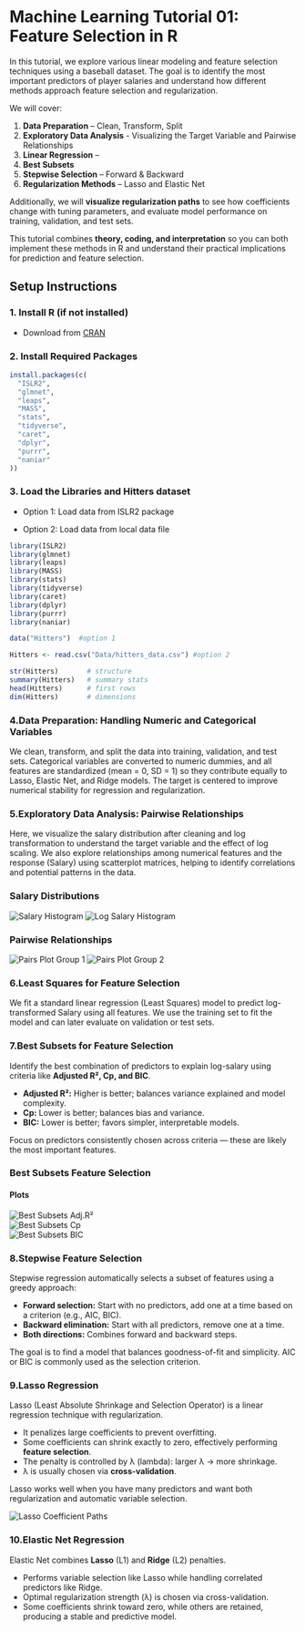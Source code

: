 # Machine Learning Tutorial 01: Feature Selection in R
In this tutorial, we explore various linear modeling and feature selection techniques using a baseball dataset. The goal is to identify the most important predictors of player salaries and understand how different methods approach feature selection and regularization.

We will cover:  

1. **Data Preparation** – Clean, Transform, Split 
2. **Exploratory Data Analysis** - Visualizing the Target Variable and Pairwise Relationships
3. **Linear Regression** – 
4. **Best Subsets**
5. **Stepwise Selection** – Forward & Backward  
10. **Regularization Methods** – Lasso and Elastic Net

Additionally, we will **visualize regularization paths** to see how coefficients change with tuning parameters, and evaluate model performance on training, validation, and test sets.  

This tutorial combines **theory, coding, and interpretation** so you can both implement these methods in R and understand their practical implications for prediction and feature selection.

## Setup Instructions

### 1. Install R (if not installed)
- Download from [CRAN](https://cran.r-project.org/)  

### 2. Install Required Packages

```r 
install.packages(c(
  "ISLR2",
  "glmnet",
  "leaps",
  "MASS",
  "stats",
  "tidyverse",
  "caret",
  "dplyr",
  "purrr",
  "naniar"
))

````

### 3. Load the Libraries and Hitters dataset

- Option 1: Load data from ISLR2 package
  
- Option 2: Load data from local data file 

```r
library(ISLR2)
library(glmnet)
library(leaps)
library(MASS)
library(stats)
library(tidyverse)
library(caret)
library(dplyr)
library(purrr)
library(naniar)

data("Hitters")  #option 1

Hitters <- read.csv("Data/hitters_data.csv") #option 2

str(Hitters)       # structure
summary(Hitters)   # summary stats
head(Hitters)      # first rows
dim(Hitters)       # dimensions
```

### 4.Data Preparation: Handling Numeric and Categorical Variables

We clean, transform, and split the data into training, validation, and test sets. Categorical variables are converted to numeric dummies, and all features are standardized (mean = 0, SD = 1) so they contribute equally to Lasso, Elastic Net, and Ridge models. The target is centered to improve numerical stability for regression and regularization.

### 5.Exploratory Data Analysis: Pairwise Relationships

Here, we visualize the salary distribution after cleaning and log transformation to understand the target variable and the effect of log scaling.
We also explore relationships among numerical features and the response (Salary) using scatterplot matrices, helping to identify correlations and potential patterns in the data.

### Salary Distributions
![Salary Histogram](Figures/salary_histogram.png)
![Log Salary Histogram](Figures/logsalary_histogram.png)

### Pairwise Relationships
![Pairs Plot Group 1](Figures/pairs_group1.png)
![Pairs Plot Group 2](Figures/pairs_group2.png)



### 6.Least Squares for Feature Selection

We fit a standard linear regression (Least Squares) model to predict log-transformed Salary using all features. We use the training set to fit the model and can later evaluate on validation or test sets.

### 7.Best Subsets for Feature Selection

Identify the best combination of predictors to explain log-salary using criteria like **Adjusted R², Cp, and BIC**.

- **Adjusted R²:** Higher is better; balances variance explained and model complexity.  
- **Cp:** Lower is better; balances bias and variance.  
- **BIC:** Lower is better; favors simpler, interpretable models.

Focus on predictors consistently chosen across criteria — these are likely the most important features.

### Best Subsets Feature Selection

#### Plots
![Best Subsets Adj.R²](Figures/bestsub_adjR2.png)  
![Best Subsets Cp](Figures/bestsub_Cp.png)  
![Best Subsets BIC](Figures/bestsub_BIC.png)

### 8.Stepwise Feature Selection

Stepwise regression automatically selects a subset of features using a greedy approach:  

- **Forward selection:** Start with no predictors, add one at a time based on a criterion (e.g., AIC, BIC).  
- **Backward elimination:** Start with all predictors, remove one at a time.  
- **Both directions:** Combines forward and backward steps.  

The goal is to find a model that balances goodness-of-fit and simplicity. AIC or BIC is commonly used as the selection criterion.

### 9.Lasso Regression

Lasso (Least Absolute Shrinkage and Selection Operator) is a linear regression technique with regularization.  

- It penalizes large coefficients to prevent overfitting.  
- Some coefficients can shrink exactly to zero, effectively performing **feature selection**.  
- The penalty is controlled by λ (lambda): larger λ → more shrinkage.  
- λ is usually chosen via **cross-validation**.  

Lasso works well when you have many predictors and want both regularization and automatic variable selection.

![Lasso Coefficient Paths](Figures/lasso_coeff_paths.png)  

### 10.Elastic Net Regression

Elastic Net combines **Lasso** (L1) and **Ridge** (L2) penalties.  

- Performs variable selection like Lasso while handling correlated predictors like Ridge.  
- Optimal regularization strength (λ) is chosen via cross-validation.  
- Some coefficients shrink toward zero, while others are retained, producing a stable and predictive model.
